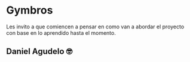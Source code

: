 # Gymbros

Les invito a que comiencen a pensar en como van a abordar el proyecto con base en lo aprendido hasta el momento.
## Daniel Agudelo 🤓

